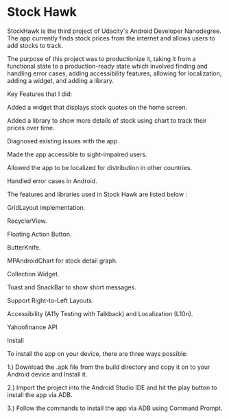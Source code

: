 # Stock Hawk

StockHawk is the third project of Udacity's Android Developer Nanodegree. The app currently finds stock prices from the internet and allows users to add stocks to track.

The purpose of this project was to productionize it, taking it from a functional state to a production-ready state which involved finding and handling error cases, adding accessibility features, allowing for localization, adding a widget, and adding a library.

Key Features that I did:

Added a widget that displays stock quotes on the home screen.

Added a library to show more details of stock using chart to track their prices over time.

Diagnosed existing issues with the app.

Made the app accessible to sight-impaired users.

Allowed the app to be localized for distribution in other countries.

Handled error cases in Android.

The features and libraries used in Stock Hawk are listed below :

GridLayout implementation.

RecyclerView.

Floating Action Button.

ButterKnife.

MPAndroidChart for stock detail graph.

Collection Widget.

Toast and SnackBar to show short messages.

Support Right-to-Left Layouts.

Accessibility (A11y Testing with Talkback) and Localization (L10n).

Yahoofinance API

Install

To install the app on your device, there are three ways possible:

1.) Download the .apk file from the build directory and copy it on to your Android device and Install it.

2.) Import the project into the Android Studio IDE and hit the play button to install the app via ADB.

3.) Follow the commands to install the app via ADB using Command Prompt.
